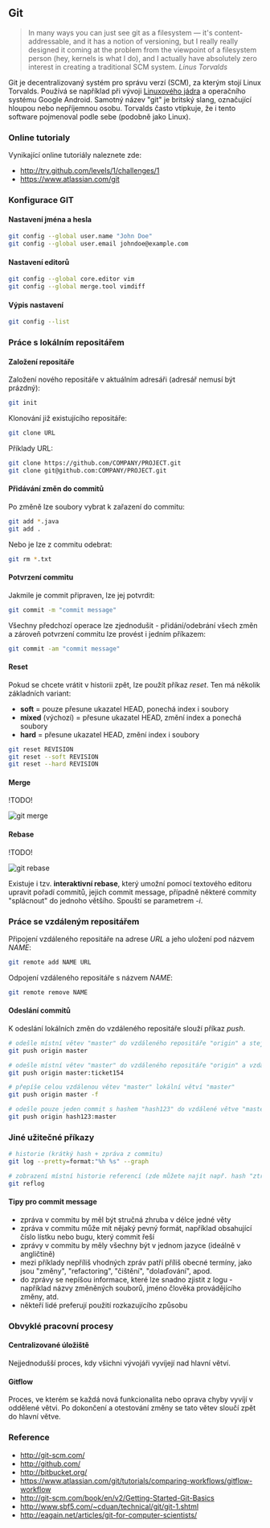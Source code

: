 ## Git

> In many ways you can just see git as a filesystem — it's content-addressable, and it has a notion of versioning, but I really really designed it coming at the problem from the viewpoint of a filesystem person (hey, kernels is what I do), and I actually have absolutely zero interest in creating a traditional SCM system. *Linus Torvalds*

Git je decentralizovaný systém pro správu verzí (SCM), za kterým stojí Linux Torvalds. Používá se například při vývoji [Linuxového jádra](https://www.kernel.org/) a operačního systému Google Android. Samotný název "git" je britský slang, označující hloupou nebo nepříjemnou osobu. Torvalds často vtipkuje, že i tento software pojmenoval podle sebe (podobně jako Linux).

### Online tutorialy

Vynikající online tutoriály naleznete zde: 

- http://try.github.com/levels/1/challenges/1
- https://www.atlassian.com/git

### Konfigurace GIT

#### Nastavení jména a hesla

```bash
git config --global user.name "John Doe"
git config --global user.email johndoe@example.com
```

#### Nastavení editorů

```bash
git config --global core.editor vim
git config --global merge.tool vimdiff
```

#### Výpis nastavení

```bash
git config --list
```

### Práce s lokálním repositářem

#### Založení repositáře

Založení nového repositáře v aktuálním adresáři (adresář nemusí být prázdný):

```bash
git init
```

Klonování již existujícího repositáře:

```bash
git clone URL
```

Příklady URL:

```bash
git clone https://github.com/COMPANY/PROJECT.git
git clone git@github.com:COMPANY/PROJECT.git
```

#### Přidávání změn do commitů

Po změně lze soubory vybrat k zařazení do commitu:

```bash
git add *.java
git add .
```

Nebo je lze z commitu odebrat:

```bash
git rm *.txt
```

#### Potvrzení commitu

Jakmile je commit připraven, lze jej potvrdit:

```bash
git commit -m "commit message"
```

Všechny předchozí operace lze zjednodušit - přidání/odebrání všech změn a zároveň potvrzení commitu lze provést i jedním příkazem:

```bash
git commit -am "commit message"
```

#### Reset

Pokud se chcete vrátit v historii zpět, lze použít příkaz *reset*. Ten má několik základních variant:

- **soft** = pouze přesune ukazatel HEAD, ponechá index i soubory
- **mixed** (výchozí) = přesune ukazatel HEAD, změní index a ponechá soubory
- **hard** = přesune ukazatel HEAD, změní index i soubory

```bash
git reset REVISION
git reset --soft REVISION
git reset --hard REVISION
```

#### Merge

!TODO!

![git merge](https://cms-assets.tutsplus.com/uploads/users/585/posts/23191/image/merge.png)

#### Rebase

!TODO!

![git rebase](https://cms-assets.tutsplus.com/uploads/users/585/posts/23191/image/rebase.png)

Existuje i tzv. **interaktivní rebase**, který umožní pomocí textového editoru upravit pořadí commitů, jejich commit message, případně některé commity "splácnout" do jednoho většího. Spouští se parametrem *-i*.

### Práce se vzdáleným repositářem

Připojení vzdáleného repositáře na adrese *URL* a jeho uložení pod názvem *NAME*:

```bash
git remote add NAME URL
```

Odpojení vzdáleného repositáře s názvem *NAME*:

```bash
git remote remove NAME
```

#### Odeslání commitů

K odeslání lokálních změn do vzdáleného repositáře slouží příkaz *push*.

```bash
# odešle místní větev "master" do vzdáleného repositáře "origin" a stejnojmenné vzdálené větve "master"
git push origin master

# odešle místní větev "master" do vzdáleného repositáře "origin" a vzdálené větve "ticket154"
git push origin master:ticket154

# přepíše celou vzdálenou větev "master" lokální větví "master"
git push origin master -f

# odešle pouze jeden commit s hashem "hash123" do vzdálené větve "master"
git push origin hash123:master
```

### Jiné užitečné příkazy

```bash
# historie (krátký hash + zpráva z commitu)
git log --pretty=format:"%h %s" --graph

# zobrazení místní historie referencí (zde můžete najít např. hash "ztraceného" commitu)
git reflog
```

#### Tipy pro commit message

- zpráva v commitu by měl být stručná zhruba v délce jedné věty
- zpráva v commitu může mít nějaký pevný formát, například obsahující číslo lístku nebo bugu, který commit řeší
- zprávy v commitu by měly všechny být v jednom jazyce (ideálně v angličtině)
- mezi příklady nepříliš vhodných zpráv patří příliš obecné termíny, jako jsou "změny", "refactoring", "čištění", "dolaďování", apod.
- do zprávy se nepíšou informace, které lze snadno zjistit z logu - například názvy změněných souborů, jméno člověka provádějícího změny, atd.
- někteří lidé preferují použití rozkazujícího způsobu

### Obvyklé pracovní procesy

#### Centralizované úložiště

Nejjednodušší proces, kdy všichni vývojáři vyvíjejí nad hlavní větví.

#### Gitflow

Proces, ve kterém se každá nová funkcionalita nebo oprava chyby vyvíjí v oddělené větvi. Po dokončení a otestování změny se tato větev sloučí zpět do hlavní větve.

### Reference

- http://git-scm.com/
- http://github.com/
- http://bitbucket.org/
- https://www.atlassian.com/git/tutorials/comparing-workflows/gitflow-workflow
- http://git-scm.com/book/en/v2/Getting-Started-Git-Basics
- http://www.sbf5.com/~cduan/technical/git/git-1.shtml
- http://eagain.net/articles/git-for-computer-scientists/
